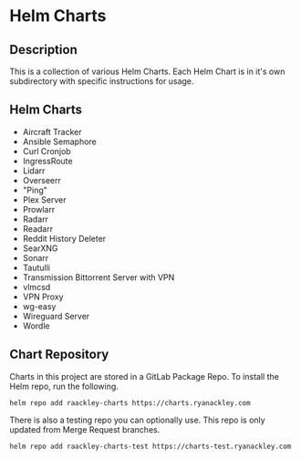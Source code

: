 # Helm Charts

## Description
This is a collection of various Helm Charts.  Each Helm Chart is in it's own subdirectory with specific instructions for usage.

## Helm Charts
* Aircraft Tracker
* Ansible Semaphore
* Curl Cronjob
* IngressRoute
* Lidarr
* Overseerr
* "Ping"
* Plex Server
* Prowlarr
* Radarr
* Readarr
* Reddit History Deleter
* SearXNG
* Sonarr
* Tautulli
* Transmission Bittorrent Server with VPN
* vlmcsd
* VPN Proxy
* wg-easy
* Wireguard Server
* Wordle

## Chart Repository
Charts in this project are stored in a GitLab Package Repo.  To install the Helm repo, run the following.

```
helm repo add raackley-charts https://charts.ryanackley.com
```

There is also a testing repo you can optionally use.  This repo is only updated from Merge Request branches.

```
helm repo add raackley-charts-test https://charts-test.ryanackley.com
```
